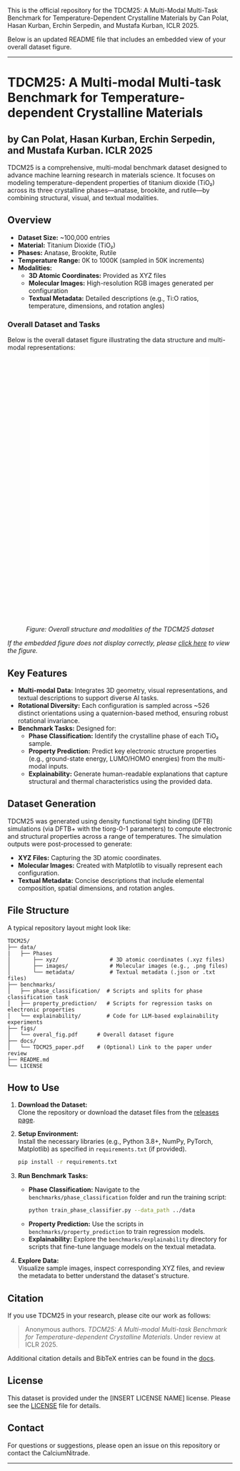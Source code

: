This is the official repository for the TDCM25: A Multi-Modal Multi-Task Benchmark for Temperature-Dependent Crystalline Materials by Can Polat, Hasan Kurban, Erchin Serpedin, and Mustafa Kurban, ICLR 2025.

Below is an updated README file that includes an embedded view of your overall dataset figure.

---

# TDCM25: A Multi-modal Multi-task Benchmark for Temperature-dependent Crystalline Materials 
## by Can Polat, Hasan Kurban, Erchin Serpedin, and Mustafa Kurban. ICLR 2025

TDCM25 is a comprehensive, multi-modal benchmark dataset designed to advance machine learning research in materials science. It focuses on modeling temperature-dependent properties of titanium dioxide (TiO₂) across its three crystalline phases—anatase, brookite, and rutile—by combining structural, visual, and textual modalities.

## Overview

- **Dataset Size:** ~100,000 entries  
- **Material:** Titanium Dioxide (TiO₂)  
- **Phases:** Anatase, Brookite, Rutile  
- **Temperature Range:** 0K to 1000K (sampled in 50K increments)  
- **Modalities:**
  - **3D Atomic Coordinates:** Provided as XYZ files
  - **Molecular Images:** High-resolution RGB images generated per configuration
  - **Textual Metadata:** Detailed descriptions (e.g., Ti:O ratios, temperature, dimensions, and rotation angles)

### Overall Dataset and Tasks

Below is the overall dataset figure illustrating the data structure and multi-modal representations:

<div align="center">
  <embed src="figs/overal_fig.pdf" type="application/pdf" width="80%" height="600px" />
  <br>
  <em>Figure: Overall structure and modalities of the TDCM25 dataset</em>
</div>

*If the embedded figure does not display correctly, please [click here](figs/overal_fig.pdf) to view the figure.*

## Key Features

- **Multi-modal Data:** Integrates 3D geometry, visual representations, and textual descriptions to support diverse AI tasks.
- **Rotational Diversity:** Each configuration is sampled across ~526 distinct orientations using a quaternion-based method, ensuring robust rotational invariance.
- **Benchmark Tasks:** Designed for:
  - **Phase Classification:** Identify the crystalline phase of each TiO₂ sample.
  - **Property Prediction:** Predict key electronic structure properties (e.g., ground-state energy, LUMO/HOMO energies) from the multi-modal inputs.
  - **Explainability:** Generate human-readable explanations that capture structural and thermal characteristics using the provided data.

## Dataset Generation

TDCM25 was generated using density functional tight binding (DFTB) simulations (via DFTB+ with the tiorg-0-1 parameters) to compute electronic and structural properties across a range of temperatures. The simulation outputs were post-processed to generate:
- **XYZ Files:** Capturing the 3D atomic coordinates.
- **Molecular Images:** Created with Matplotlib to visually represent each configuration.
- **Textual Metadata:** Concise descriptions that include elemental composition, spatial dimensions, and rotation angles.

## File Structure

A typical repository layout might look like:

```
TDCM25/
├── data/
|   ├── Phases    
│       ├── xyz/                # 3D atomic coordinates (.xyz files)
│       ├── images/             # Molecular images (e.g., .png files)
│       └── metadata/           # Textual metadata (.json or .txt files)
├── benchmarks/
│   ├── phase_classification/  # Scripts and splits for phase classification task
│   ├── property_prediction/   # Scripts for regression tasks on electronic properties
│   └── explainability/        # Code for LLM-based explainability experiments
├── figs/
│   └── overal_fig.pdf      # Overall dataset figure
├── docs/
│   └── TDCM25_paper.pdf    # (Optional) Link to the paper under review
├── README.md
└── LICENSE
```

## How to Use

1. **Download the Dataset:**  
   Clone the repository or download the dataset files from the [releases page](#).

2. **Setup Environment:**  
   Install the necessary libraries (e.g., Python 3.8+, NumPy, PyTorch, Matplotlib) as specified in `requirements.txt` (if provided).

   ```bash
   pip install -r requirements.txt
   ```

3. **Run Benchmark Tasks:**  
   - **Phase Classification:** Navigate to the `benchmarks/phase_classification` folder and run the training script:
     ```bash
     python train_phase_classifier.py --data_path ../data
     ```
   - **Property Prediction:** Use the scripts in `benchmarks/property_prediction` to train regression models.
   - **Explainability:** Explore the `benchmarks/explainability` directory for scripts that fine-tune language models on the textual metadata.

4. **Explore Data:**  
   Visualize sample images, inspect corresponding XYZ files, and review the metadata to better understand the dataset's structure.

## Citation

If you use TDCM25 in your research, please cite our work as follows:

> Anonymous authors. *TDCM25: A Multi-modal Multi-task Benchmark for Temperature-dependent Crystalline Materials*. Under review at ICLR 2025.

Additional citation details and BibTeX entries can be found in the [docs](docs/TDCM25_citation.bib).

## License

This dataset is provided under the [INSERT LICENSE NAME] license. Please see the [LICENSE](LICENSE) file for details.

## Contact

For questions or suggestions, please open an issue on this repository or contact the CalciumNitrade.

---
